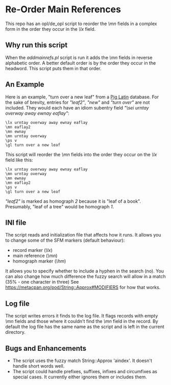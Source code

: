 # Re-Order Main References
This repo has an opl/de_opl script to reorder the *\\mn* fields in a complex form in the order they occur in the *\\lx* field.
## Why run this script
When the *addmainrefs.pl* script is run it adds the *\\mn* fields in reverse alphabetic order. A better default order is by the order they occur in the headword. This script puts them in that order.

## An Example
Here is an example, "turn over a new leaf" from a [Pig Latin](https://en.wikipedia.org/wiki/Pig_Latin) database. For the sake of brevity, entries for *"leaf2"*, *"new"* and *"turn over"* are not included. They would each have an idiom subentry field *"\\sei urntay overway away ewnay eaflay"*:

````SFM
\lx urntay overway away ewnay eaflay
\mn eaflay2
\mn ewnay
\mn urntay overway
\ps v
\gl turn over a new leaf
````
This script will reorder the *\\mn* fields into the order they occur on the *\\lx* field like this:

````SFM
\lx urntay overway away ewnay eaflay
\mn urntay overway
\mn ewnay
\mn eaflay2
\ps v
\gl turn over a new leaf
````
*"leaf2"* is marked as homograph *2* because it is "leaf of a book". Presumably, "leaf of a tree" would be homograph *1*.

## INI file
The script reads and initialization file that affects how it runs. It allows you to change some of the SFM markers (default behaviour):
- record marker (*\\lx*)
- main reference (*\\mn*)
- homograph marker (*\\hm*)

It allows you to specify whether to include a hyphen in the search (no).
You can also change how much difference the fuzzy search will allow in a match (35% - one character in three) See https://metacpan.org/pod/String::Approx#MODIFIERS for how that works.

## Log file
The script writes errors it finds to the log file.
It flags records with empty *\\mn* fields and those where it couldn't find the *\\mn* field in the record.
By default the log file has the same name as the script and is left in the current directory.

## Bugs and Enhancements
 - The script uses the fuzzy match String::Approx 'aindex'. It doesn't handle short words well.
 - The script could handle prefixes, suffixes, infixes and circumfixes as special cases. It currently either ignores them or includes them.
 